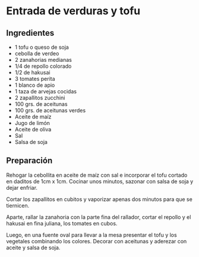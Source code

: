 # Entrada de verduras y tofu

## Ingredientes

+ 1 tofu o queso de soja
+ cebolla de verdeo
+ 2 zanahorias medianas
+ 1/4 de repollo colorado
+ 1/2 de hakusai
+ 3 tomates perita
+ 1 blanco de apio
+ 1 taza de arvejas cocidas
+ 2 zapallitos zucchini
+ 100 grs. de aceitunas
+ 100 grs. de aceitunas verdes
+ Aceite de maíz
+ Jugo de limón
+ Aceite de oliva
+ Sal
+ Salsa de soja

## Preparación

Rehogar la cebollita en aceite de maíz con sal e incorporar el tofu cortado en daditos de 1cm x 1cm. Cocinar unos minutos, sazonar con salsa de soja y dejar enfriar.

Cortar los zapallitos en cubitos y vaporizar apenas dos minutos para que se tiernicen.

Aparte, rallar la zanahoria con la parte fina del rallador, cortar el repollo y el hakusai en fina juliana, los tomates en cubos.

Luego, en una fuente oval para llevar a la mesa presentar el tofu y los vegetales combinando los colores. Decorar con aceitunas y aderezar con aceite y salsa de soja.
